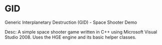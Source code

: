# GID

Generic Interplanetary Destruction (GID) - Space Shooter Demo

Desc:	A simple space shooter game written in C++ using Microsoft Visual Studio 2008.
Uses the HGE engine and its basic helper classes. 
